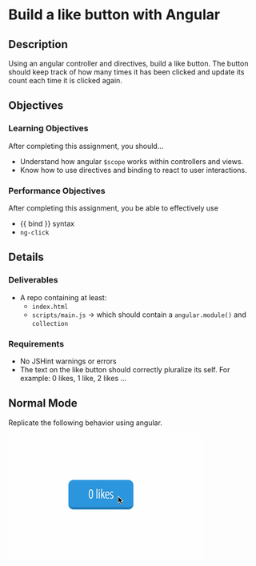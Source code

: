 # Build a like button with Angular

## Description
Using an angular controller and directives, build a like button. The button should keep track of how many times it has been clicked and update its count each time it is clicked again.


## Objectives

### Learning Objectives

After completing this assignment, you should…

* Understand how angular `$scope` works within controllers and views.
* Know how to use directives and binding to react to user interactions.


### Performance Objectives

After completing this assignment, you be able to effectively use

* {{ bind }} syntax
* `ng-click`

## Details

### Deliverables

* A repo containing at least:
  * `index.html`
  * `scripts/main.js` -> which should contain a `angular.module()` and `collection`

### Requirements

* No JSHint warnings or errors
* The text on the like button should correctly pluralize its self. For example: 0 likes, 1 like, 2 likes ...


## Normal Mode
Replicate the following behavior using angular.

![Example](likes.gif)
